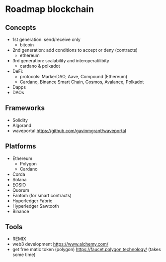 # Roadmap blockchain
## Concepts
- 1st generation: send/receive only
  - bitcoin
- 2nd generation: add conditions to accept or deny (contracts)
  - ethereum
- 3rd generation: scalability and interoperatilibity
  - cardano & polkadot
- DeFi:
  - protocols: MarkerDAO, Aave, Compound (Ethereum)
  - Cardano, Binance Smart Chain, Cosmos, Avalance, Polkadot
- Dapps
- DAOs

## Frameworks
- Solidity
- Algorand
- waveportal https://github.com/gavinmgrant/waveportal

## Platforms
- Ethereum
  - Polygon
  - Cardano
- Corda
- Solana
- EOSIO
- Quorum
- Fantom (for smart contracts)
- Hyperledger Fabric
- Hyperledger Sawtooth
- Binance

## Tools
- REMIX
- web3 development https://www.alchemy.com/
- get free matic token (polygon) https://faucet.polygon.technology/ (takes some time)
